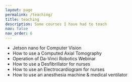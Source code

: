 ```yaml
---
layout: page
permalink: /teaching/
title: teaching
description: Some courses I have had to teach
nav: false
nav_order: 6
---
```


- Jetson nano for Computer Vision
- How to use a Computed Axial Tomography
- Operation of Da-Vinci Robotics Webinar
- How to use a Desfibrillator for nurses
- How to use an Electrocardiogram for nurses
- How to use an anesthesia machine & medical ventilator

